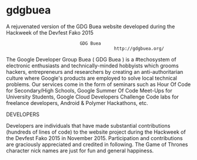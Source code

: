 # gdgbuea
A rejuvenated version of the GDG Buea website developed during the Hackweek of the Devfest Fako 2015

								GDG Buea
      				                         http://gdgbuea.org/
The Google Developer Group Buea ( GDG Buea ) is a #techosystem of electronic enthusiasts and technically-minded hobbyists which grooms hackers, entrepreneurs and researchers by creating an anti-authoritarian culture where Google's products are employed to solve local technical problems. Our services come in the form of seminars such as Hour Of Code for Secondary/High Schools, Google Summer Of Code Meet-Ups for University Students, Google Cloud Developers Challenge Code labs for freelance developers, Android & Polymer Hackathons, etc.

DEVELOPERS

Developers are individuals that have made substantial contributions (hundreds of lines of code) to the website project during the Hackweek of the Devfest Fako 2015 in November 2015. Participation and contributions are graciously appreciated and credited in following. The Game of Thrones character nick names are just for fun and general happiness.
